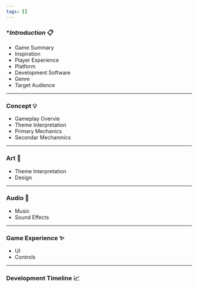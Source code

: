 ```yaml
---
tags: []
---
```


### **Introduction* 📋
- Game Summary
- Inspiration
- Player Experience
- Platform
- Development Software
- Genre
- Target Audience
---
### **Concept** 💡

- Gameplay Overvie
- Theme Interpretation
- Primary Mechanics
- Secondar Mechanmics
---
### **Art** 🎨

- Theme Interpretation
- Design
---
### **Audio** 🎸

- Music
- Sound Effects
---
### **Game Experience** ✨

- UI
- Controls
---

### **Development Timeline** 📈


